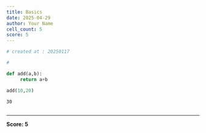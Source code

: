```yaml
---
title: Basics
date: 2025-04-29
author: Your Name
cell_count: 5
score: 5
---
```


```python
# created at : 20250117
```


```python
#

```


```python
def add(a,b):
     return a+b 


```


```python
add(10,20)
```




    30




```python

```


---
**Score: 5**